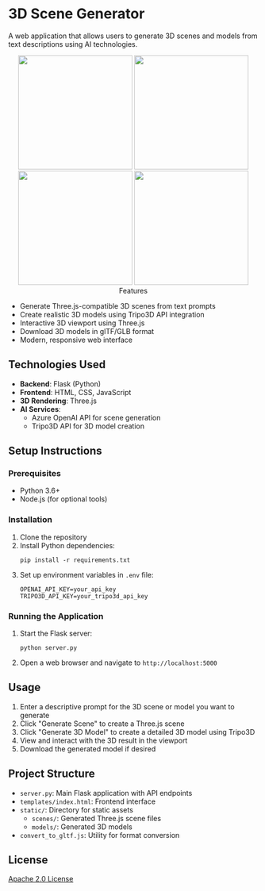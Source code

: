 # 3D Scene Generator

A web application that allows users to generate 3D scenes and models from text descriptions using AI technologies.

<p align="center">
  <img src="https://github.com/user-attachments/assets/a09ecc96-4a60-4fe3-b1c7-614531fb2861" width="230"/>
  <img src="https://github.com/user-attachments/assets/28a5ef55-ad95-48d9-a0a4-24d9ee69411f" width="230"/>
  <img src="https://github.com/user-attachments/assets/245b76bd-bee4-4bed-b9e9-6e593d76bd0b" width="230"/>
  <img src="https://github.com/user-attachments/assets/f8d1bf1c-b775-408d-9819-f21168360038" width="230:/>
</p>


---


## Features

- Generate Three.js-compatible 3D scenes from text prompts
- Create realistic 3D models using Tripo3D API integration
- Interactive 3D viewport using Three.js
- Download 3D models in glTF/GLB format
- Modern, responsive web interface

## Technologies Used

- **Backend**: Flask (Python)
- **Frontend**: HTML, CSS, JavaScript
- **3D Rendering**: Three.js
- **AI Services**:
  - Azure OpenAI API for scene generation
  - Tripo3D API for 3D model creation

## Setup Instructions

### Prerequisites

- Python 3.6+
- Node.js (for optional tools)

### Installation

1. Clone the repository
2. Install Python dependencies:
   ```
   pip install -r requirements.txt
   ```
3. Set up environment variables in `.env` file:
   ```
   OPENAI_API_KEY=your_api_key
   TRIPO3D_API_KEY=your_tripo3d_api_key
   ```

### Running the Application

1. Start the Flask server:
   ```
   python server.py
   ```
2. Open a web browser and navigate to `http://localhost:5000`

## Usage

1. Enter a descriptive prompt for the 3D scene or model you want to generate
2. Click "Generate Scene" to create a Three.js scene
3. Click "Generate 3D Model" to create a detailed 3D model using Tripo3D
4. View and interact with the 3D result in the viewport
5. Download the generated model if desired

## Project Structure

- `server.py`: Main Flask application with API endpoints
- `templates/index.html`: Frontend interface
- `static/`: Directory for static assets
  - `scenes/`: Generated Three.js scene files
  - `models/`: Generated 3D models
- `convert_to_gltf.js`: Utility for format conversion

## License

[Apache 2.0 License](LICENSE) 
